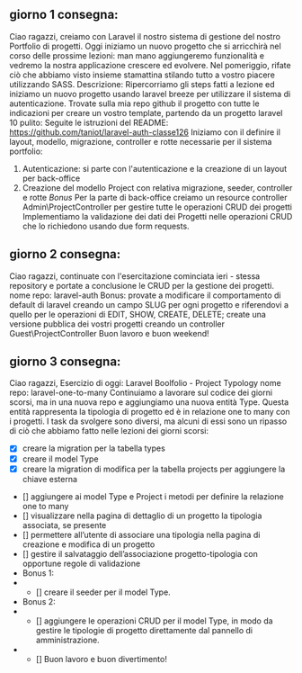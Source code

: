 ## giorno 1 consegna:

Ciao ragazzi,
creiamo con Laravel il nostro sistema di gestione del nostro Portfolio di progetti.
Oggi iniziamo un nuovo progetto che si arricchirà nel corso delle prossime lezioni: man mano aggiungeremo funzionalità e vedremo la nostra applicazione crescere ed evolvere.
Nel pomeriggio, rifate ciò che abbiamo visto insieme stamattina stilando tutto a vostro piacere utilizzando SASS.
Descrizione:
Ripercorriamo gli steps fatti a lezione ed iniziamo un nuovo progetto usando laravel breeze per utilizzare il sistema di autenticazione.
Trovate sulla mia repo github il progetto con tutte le indicazioni per creare un vostro template, partendo da un progetto laravel 10 pulito:
Seguite le istruzioni del README:
https://github.com/taniot/laravel-auth-classe126
Iniziamo con il definire il layout, modello, migrazione, controller e rotte necessarie per il sistema portfolio:

1. Autenticazione: si parte con l'autenticazione e la creazione di un layout per back-office
2. Creazione del modello Project con relativa migrazione, seeder, controller e rotte
   _Bonus_
   Per la parte di back-office creiamo un resource controller Admin\ProjectController per gestire tutte le operazioni CRUD dei progetti
   Implementiamo la validazione dei dati dei Progetti nelle operazioni CRUD che lo richiedono usando due form requests.

## giorno 2 consegna:

Ciao ragazzi,
continuate con l'esercitazione cominciata ieri - stessa repository e portate a conclusione le CRUD per la gestione dei progetti.
nome repo: laravel-auth
Bonus:
provate a modificare il comportamento di default di laravel creando un campo SLUG per ogni progetto e riferendovi a quello per le operazioni di EDIT, SHOW, CREATE, DELETE;
create una versione pubblica dei vostri progetti creando un controller Guest\ProjectController
Buon lavoro e buon weekend!

## giorno 3 consegna:

Ciao ragazzi,
Esercizio di oggi: Laravel Boolfolio - Project Typology
nome repo: laravel-one-to-many
Continuiamo a lavorare sul codice dei giorni scorsi, ma in una nuova repo e aggiungiamo una nuova entità Type. Questa entità rappresenta la tipologia di progetto ed è in relazione one to many con i progetti.
I task da svolgere sono diversi, ma alcuni di essi sono un ripasso di ciò che abbiamo fatto nelle lezioni dei giorni scorsi:

-   [x] creare la migration per la tabella types
-   [x] creare il model Type
-   [x] creare la migration di modifica per la tabella projects per aggiungere la chiave esterna
-   [] aggiungere ai model Type e Project i metodi per definire la relazione one to many
-   [] visualizzare nella pagina di dettaglio di un progetto la tipologia associata, se presente
-   [] permettere all’utente di associare una tipologia nella pagina di creazione e modifica di un progetto
-   [] gestire il salvataggio dell’associazione progetto-tipologia con opportune regole di validazione
-   Bonus 1:
-   -   [] creare il seeder per il model Type.
-   Bonus 2:
-   -   [] aggiungere le operazioni CRUD per il model Type, in modo da gestire le tipologie di progetto direttamente dal pannello di amministrazione.
-   -   [] Buon lavoro e buon divertimento!
